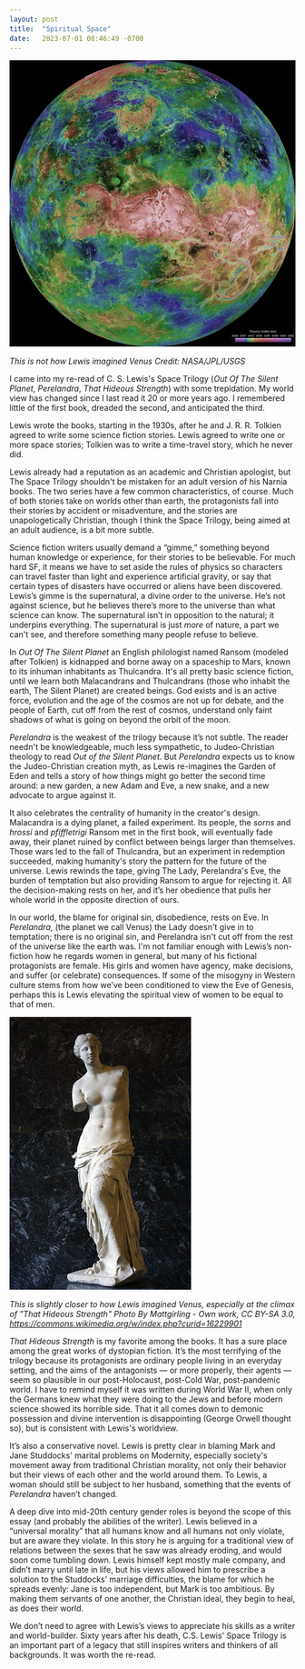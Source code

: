 ```yaml
---
layout: post
title:  "Spiritual Space"
date:   2023-07-01 08:46:49 -0700
---
```


![venus](/assets/images/PIA00158~small.jpg)

*This is not how Lewis imagined Venus  Credit: NASA/JPL/USGS*

I came into my re-read of C. S. Lewis's Space Trilogy (*Out Of The Silent Planet*, *Perelandra*, *That Hideous Strength*) with some trepidation. My world view has changed since I last read it 20 or more years ago. I remembered little of the first book, dreaded the second, and anticipated the third.

Lewis wrote the books, starting in the 1930s, after he and J. R. R. Tolkien agreed to write some science fiction stories. Lewis agreed to write one or more space stories; Tolkien was to write a time-travel story, which he never did. 

Lewis already had a reputation as an academic and Christian apologist, but The Space Trilogy shouldn't be mistaken for an adult version of his Narnia books. The two series have a few common characteristics, of course. Much of both stories take on worlds other than earth, the protagonists fall into their stories by accident or misadventure, and the stories are unapologetically Christian, though I think the Space Trilogy, being aimed at an adult audience, is a bit more subtle.

Science fiction writers usually demand a “gimme,” something beyond human knowledge or experience, for their stories to be believable. For much hard SF, it means we have to set aside the rules of physics so characters can travel faster than light and experience artificial gravity, or say that certain types of disasters have occurred or aliens have been discovered. Lewis’s gimme is the supernatural, a divine order to the universe. He’s not against science, but he believes there’s more to the universe than what science can know. The supernatural isn’t in opposition to the natural; it underpins everything. The supernatural is just *more* of nature, a part we can't see, and therefore something many people refuse to believe. 

In *Out Of The Silent Planet* an English philologist named Ransom (modeled after Tolkien) is kidnapped and borne away on a spaceship to Mars, known to its inhuman inhabitants as Thulcandra. It's all pretty basic science fiction, until we learn both Malacandrans and Thulcandrans (those who inhabit the earth, The Silent Planet) are created beings. God exists and is an active force, evolution and the age of the cosmos are not up for debate, and the people of Earth, cut off from the rest of cosmos, understand only faint shadows of what is going on beyond the orbit of the moon. 

*Perelandra* is the weakest of the trilogy because it’s not subtle. The reader needn't be knowledgeable, much less sympathetic, to Judeo-Christian theology to read *Out of the Silent Planet*. But *Perelandra* expects us to know the Judeo-Christian creation myth, as Lewis re-imagines the Garden of Eden and tells a story of how things might go better the second time around: a new garden, a new Adam and Eve, a new snake, and a new advocate to argue against it.  

It also celebrates the centrality of humanity in the creator's design. Malacandra is a dying planet, a failed experiment. Its people, the _sorns_ and _hrossi_ and _pfiffletrigi_ Ransom met in the first book, will eventually fade away, their planet ruined by conflict between beings larger than themselves. Those wars led to the fall of Thulcandra, but an experiment in redemption succeeded, making humanity's story the pattern for the future of the universe. Lewis rewinds the tape, giving The Lady, Perelandra's Eve, the burden of temptation but also providing Ransom to argue for rejecting it. All the decision-making rests on her, and it’s her obedience that pulls her whole world in the opposite direction of ours.

In our world, the blame for original sin, disobedience, rests on Eve. In *Perelandra,* (the planet we call Venus) the Lady doesn't give in to temptation; there is no original sin, and Perelandra isn't cut off from the rest of the universe like the earth was. I'm not familiar enough with Lewis’s non-fiction how he regards women in general, but many of his fictional protagonists are female. His girls and women have agency, make decisions, and suffer (or celebrate) consequences. If some of the misogyny in Western culture stems from how we’ve been conditioned to view the Eve of Genesis, perhaps this is Lewis elevating the spiritual view of women to be equal to that of men.

![venus-di-milo](/assets/images/320px-MG-Paris-Aphrodite_of_Milos.jpg)

*This is slightly closer to how Lewis imagined Venus, especially at the climax of "That Hideous Strength"*  *Photo By Mattgirling - Own work, CC BY-SA 3.0, https://commons.wikimedia.org/w/index.php?curid=16229901*

*That Hideous Strength* is my favorite among the books. It has a sure place among the great works of dystopian fiction. It’s the most terrifying of the trilogy because its protagonists are ordinary people living in an everyday setting, and the aims of the antagonists — or more properly, their agents — seem so plausible in our post-Holocaust, post-Cold War, post-pandemic world. I have to remind myself it was written during World War II, when only the Germans knew what they were doing to the Jews and before modern science showed its horrible side. That it all comes down to demonic possession and divine intervention is disappointing (George Orwell thought so), but is consistent with Lewis's worldview.

It’s also a conservative novel. Lewis is pretty clear in blaming Mark and Jane Studdocks' marital problems on Modernity, especially society's movement away from traditional Christian morality, not only their behavior but their views of each other and the world around them. To Lewis, a woman should still be subject to her husband, something that the events of *Perelandra* haven’t changed. 

A deep dive into mid-20th century gender roles is beyond the scope of this essay (and probably the abilities of the writer). Lewis believed in a “universal morality” that all humans know and all humans not only violate, but are aware they violate. In this story he is arguing for a traditional view of relations between the sexes that he saw was already eroding, and would soon come tumbling down. Lewis himself kept mostly male company, and didn’t marry until late in life, but his views allowed him to prescribe a solution to the Studdocks’ marriage difficulties, the blame for which he spreads evenly: Jane is too independent, but Mark is too ambitious. By making them servants of one another, the Christian ideal, they begin to heal, as does their world.

We don’t need to agree with Lewis’s views to appreciate his skills as a writer and world-builder. Sixty years after his death, C.S. Lewis' Space Trilogy is an important part of a legacy that still inspires writers and thinkers of all backgrounds. It was worth the re-read. 
 